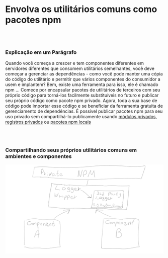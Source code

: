 # Envolva os utilitários comuns como pacotes npm

<br/><br/>

### Explicação em um Parágrafo

Quando você começa a crescer e tem componentes diferentes em servidores diferentes que consomem utilitários semelhantes, você deve começar a gerenciar as dependências - como você pode manter uma cópia do código do utilitário e permitir que vários componentes do consumidor a usem e implantem? Bem, existe uma ferramenta para isso, ele é chamado npm ... Comece por encapsular pacotes de utilitários de terceiros com seu próprio código para torná-los facilmente substituíveis no futuro e publicar seu próprio código como pacote npm privado. Agora, toda a sua base de código pode importar esse código e se beneficiar da ferramenta gratuita de gerenciamento de dependências. É possível publicar pacotes npm para seu uso privado sem compartilhá-lo publicamente usando [módulos privados](https://docs.npmjs.com/private-modules/intro), [registros privados](https://npme.npmjs.com/docs/tutorials/npm-enterprise-with-nexus.html) ou [pacotes npm locais](https://medium.com/@arnaudrinquin/build-modular-application-with-npm-local-modules-dfc5ff047bcc)

<br/><br/>

### Compartilhando seus próprios utilitários comuns em ambientes e componentes

![alt text](../../assets/images/Privatenpm.png "Solução de estruturação por componentes")
